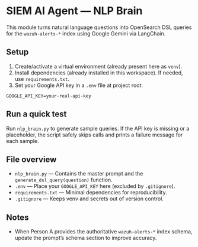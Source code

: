 # SIEM AI Agent — NLP Brain

This module turns natural language questions into OpenSearch DSL queries for the `wazuh-alerts-*` index using Google Gemini via LangChain.

## Setup

1. Create/activate a virtual environment (already present here as `venv`).
2. Install dependencies (already installed in this workspace). If needed, use `requirements.txt`.
3. Set your Google API key in a `.env` file at project root:

```
GOOGLE_API_KEY=your-real-api-key
```

## Run a quick test

Run `nlp_brain.py` to generate sample queries. If the API key is missing or a placeholder, the script safely skips calls and prints a failure message for each sample.

## File overview

- `nlp_brain.py` — Contains the master prompt and the `generate_dsl_query(question)` function.
- `.env` — Place your `GOOGLE_API_KEY` here (excluded by `.gitignore`).
- `requirements.txt` — Minimal dependencies for reproducibility.
- `.gitignore` — Keeps venv and secrets out of version control.

## Notes

- When Person A provides the authoritative `wazuh-alerts-*` index schema, update the prompt’s schema section to improve accuracy.
